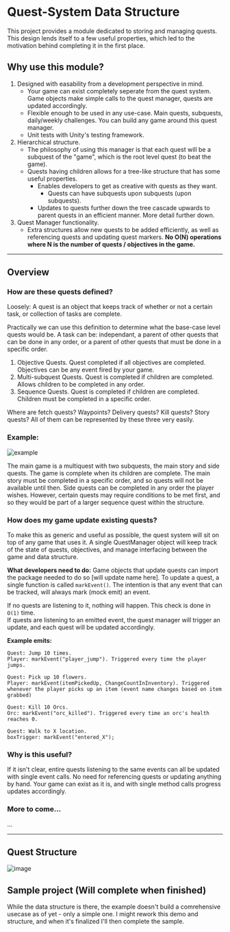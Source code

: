 # Quest-System Data Structure

This project provides a module dedicated to storing and managing quests. This design lends itself to a few useful properties, which led to the motivation behind completing it in the first place.

## Why use this module?

1. Designed with easability from a development perspective in mind. 
    - Your game can exist completely seperate from the quest system. Game objects make simple calls to the quest manager, quests are updated accordingly.
    - Flexible enough to be used in any use-case. Main quests, subquests, daily/weekly challenges. You can build any game around this quest manager.
    - Unit tests with Unity's testing framework.
2. Hierarchical structure.
    - The philosophy of using this manager is that each quest will be a subquest of the "game", which is the root level quest (to beat the game). 
    - Quests having children allows for a tree-like structure that has some useful properties.
      - Enables developers to get as creative with quests as they want.
        - Quests can have subquests upon subquests (upon subquests).
      - Updates to quests further down the tree cascade upwards to parent quests in an efficient manner. More detail further down. 
3. Quest Manager functionality.
    - Extra structures allow new quests to be added efficiently, as well as referencing quests and updating quest markers. **No O(N) operations where N is the number of quests / objectives in the game.** 
    
---

## Overview

### How are these quests defined?

Loosely: A quest is an object that keeps track of whether or not a certain task, or collection of tasks are complete.

Practically we can use this definition to determine what the base-case level quests would be. A task can be: independant, a parent of other quests that can be done in any order, or a parent of other quests that must be done in a specific order.

1. Objective Quests. Quest completed if all objectives are completed. Objectives can be any event fired by your game.
2. Multi-subquest Quests. Quest is completed if children are completed. Allows children to be completed in any order. 
3. Sequence Quests. Quest is completed if children are completed. Children must be completed in a specific order.

Where are fetch quests? Waypoints? Delivery quests? Kill quests? Story quests? All of them can be represented by these three very easily. 

### Example:

![example](https://user-images.githubusercontent.com/33844493/197101396-adb146ce-595f-4f30-bcd4-524d92a5ce0c.jpg)

The main game is a multiquest with two subquests, the main story and side quests. The game is complete when its children are complete.
The main story must be completed in a specific order, and so quests will not be available until then.
Side quests can be completed in any order the player wishes. However, certain quests may require conditions to be met first, and so they would be part of a larger sequence quest within the structure.

### How does my game update existing quests?

To make this as generic and useful as possible, the quest system will sit on top of any game that uses it. A single QuestManager object will keep track of the state of quests, objectives, and manage interfacing between the game and data structure. 

**What developers need to do:**
Game objects that update quests can import the package needed to do so [will update name here]. To update a quest, a single function is called `markEvent()`. The intention is that any event that can be tracked, will always mark (mock emit) an event. 

If no quests are listening to it, nothing will happen. This check is done in `O(1)` time.  
If quests are listening to an emitted event, the quest manager will trigger an update, and each quest will be updated accordingly.

**Example emits:**
```
Quest: Jump 10 times.
Player: markEvent("player_jump"). Triggered every time the player jumps.

Quest: Pick up 10 flowers.
Player: markEvent(itemPickedUp, ChangeCountInInventory). Triggered whenever the player picks up an item (event name changes based on item grabbed)

Quest: Kill 10 Orcs.
Orc: markEvent("orc_killed"). Triggered every time an orc's health reaches 0.

Quest: Walk to X location.
boxTrigger: markEvent("entered_X");
```
### Why is this useful?

If it isn't clear, entire quests listening to the same events can all be updated with single event calls. No need for referencing quests or updating anything by hand. Your game can exist as it is, and with single method calls progress updates accordingly.

### More to come...

...

---
## Quest Structure

![image](https://user-images.githubusercontent.com/33844493/206791134-142df14c-38a1-43ea-8cb1-475c04e9b73f.png)

## Sample project (Will complete when finished)

While the data structure is there, the example doesn't build a comrehensive usecase as of yet - only a simple one. I might rework this demo and structure, and when it's finalized I'll then complete the sample.


